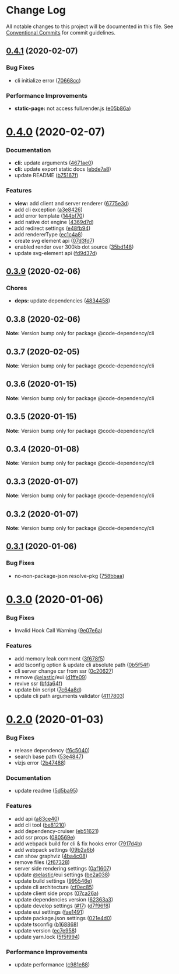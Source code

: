 # Change Log

All notable changes to this project will be documented in this file.
See [Conventional Commits](https://conventionalcommits.org) for commit guidelines.

<a name="0.4.1"></a>

## [0.4.1](https://github.com/Himenon/code-dependency/packages/cli/compare/v0.4.0...v0.4.1) (2020-02-07)

### Bug Fixes

- cli initialize error ([70668cc](https://github.com/Himenon/code-dependency/packages/cli/commit/70668cc))

### Performance Improvements

- **static-page:** not access full.render.js ([e05b86a](https://github.com/Himenon/code-dependency/packages/cli/commit/e05b86a))

<a name="0.4.0"></a>

# [0.4.0](https://github.com/Himenon/code-dependency/packages/cli/compare/v0.3.9...v0.4.0) (2020-02-07)

### Documentation

- **cli:** update arguments ([4671ae0](https://github.com/Himenon/code-dependency/packages/cli/commit/4671ae0))
- **cli:** update export static docs ([ebde7a8](https://github.com/Himenon/code-dependency/packages/cli/commit/ebde7a8))
- update README ([b75167f](https://github.com/Himenon/code-dependency/packages/cli/commit/b75167f))

### Features

- **view:** add client and server renderer ([6775e3d](https://github.com/Himenon/code-dependency/packages/cli/commit/6775e3d))
- add cli exception ([a3e8426](https://github.com/Himenon/code-dependency/packages/cli/commit/a3e8426))
- add error template ([144bf70](https://github.com/Himenon/code-dependency/packages/cli/commit/144bf70))
- add native dot engine ([4369d7d](https://github.com/Himenon/code-dependency/packages/cli/commit/4369d7d))
- add redirect settings ([e48fb94](https://github.com/Himenon/code-dependency/packages/cli/commit/e48fb94))
- add rendererType ([ec1c4a8](https://github.com/Himenon/code-dependency/packages/cli/commit/ec1c4a8))
- create svg element api ([07d3fd7](https://github.com/Himenon/code-dependency/packages/cli/commit/07d3fd7))
- enabled render over 300kb dot source ([35bd148](https://github.com/Himenon/code-dependency/packages/cli/commit/35bd148))
- update svg-element api ([fd9d37d](https://github.com/Himenon/code-dependency/packages/cli/commit/fd9d37d))

<a name="0.3.9"></a>

## [0.3.9](https://github.com/Himenon/code-dependency/packages/cli/compare/v0.3.8...v0.3.9) (2020-02-06)

### Chores

- **deps:** update dependencies ([4834458](https://github.com/Himenon/code-dependency/packages/cli/commit/4834458))

<a name="0.3.8"></a>

## 0.3.8 (2020-02-06)

**Note:** Version bump only for package @code-dependency/cli

<a name="0.3.7"></a>

## 0.3.7 (2020-02-05)

**Note:** Version bump only for package @code-dependency/cli

<a name="0.3.6"></a>

## 0.3.6 (2020-01-15)

**Note:** Version bump only for package @code-dependency/cli

<a name="0.3.5"></a>

## 0.3.5 (2020-01-15)

**Note:** Version bump only for package @code-dependency/cli

<a name="0.3.4"></a>

## 0.3.4 (2020-01-08)

**Note:** Version bump only for package @code-dependency/cli

<a name="0.3.3"></a>

## 0.3.3 (2020-01-07)

**Note:** Version bump only for package @code-dependency/cli

<a name="0.3.2"></a>

## 0.3.2 (2020-01-07)

**Note:** Version bump only for package @code-dependency/cli

<a name="0.3.1"></a>

## [0.3.1](https://github.com/Himenon/code-dependency/packages/cli/compare/v0.3.0...v0.3.1) (2020-01-06)

### Bug Fixes

- no-non-package-json resolve-pkg ([758bbaa](https://github.com/Himenon/code-dependency/packages/cli/commit/758bbaa))

<a name="0.3.0"></a>

# [0.3.0](https://github.com/Himenon/code-dependency/packages/cli/compare/v0.2.0...v0.3.0) (2020-01-06)

### Bug Fixes

- Invalid Hook Call Warning ([9e07e6a](https://github.com/Himenon/code-dependency/packages/cli/commit/9e07e6a))

### Features

- add memory leak comment ([3f678f5](https://github.com/Himenon/code-dependency/packages/cli/commit/3f678f5))
- add tsconfig option & update cli absolute path ([0b5f54f](https://github.com/Himenon/code-dependency/packages/cli/commit/0b5f54f))
- cli server change csr from ssr ([0c20627](https://github.com/Himenon/code-dependency/packages/cli/commit/0c20627))
- remove [@elastic](https://github.com/elastic)/eui ([d1ffe09](https://github.com/Himenon/code-dependency/packages/cli/commit/d1ffe09))
- revive ssr ([bfda64f](https://github.com/Himenon/code-dependency/packages/cli/commit/bfda64f))
- update bin script ([7c64a8d](https://github.com/Himenon/code-dependency/packages/cli/commit/7c64a8d))
- update cli path arguments validator ([4117803](https://github.com/Himenon/code-dependency/packages/cli/commit/4117803))

<a name="0.2.0"></a>

# [0.2.0](https://github.com/Himenon/code-dependency/packages/cli/compare/v0.0.1-alpha.7...v0.2.0) (2020-01-03)

### Bug Fixes

- release dependency ([f6c5040](https://github.com/Himenon/code-dependency/packages/cli/commit/f6c5040))
- search base path ([53e4847](https://github.com/Himenon/code-dependency/packages/cli/commit/53e4847))
- vizjs error ([2b47488](https://github.com/Himenon/code-dependency/packages/cli/commit/2b47488))

### Documentation

- update readme ([5d5ba95](https://github.com/Himenon/code-dependency/packages/cli/commit/5d5ba95))

### Features

- add api ([a83ce40](https://github.com/Himenon/code-dependency/packages/cli/commit/a83ce40))
- add cli tool ([be81210](https://github.com/Himenon/code-dependency/packages/cli/commit/be81210))
- add dependency-cruiser ([eb51621](https://github.com/Himenon/code-dependency/packages/cli/commit/eb51621))
- add ssr props ([080569e](https://github.com/Himenon/code-dependency/packages/cli/commit/080569e))
- add webpack build for cli & fix hooks error ([7917d4b](https://github.com/Himenon/code-dependency/packages/cli/commit/7917d4b))
- add webpack settings ([09b2a6b](https://github.com/Himenon/code-dependency/packages/cli/commit/09b2a6b))
- can show graphviz ([4ba4c08](https://github.com/Himenon/code-dependency/packages/cli/commit/4ba4c08))
- remove files ([2f67328](https://github.com/Himenon/code-dependency/packages/cli/commit/2f67328))
- server side rendering settings ([0af1607](https://github.com/Himenon/code-dependency/packages/cli/commit/0af1607))
- update [@elastic](https://github.com/elastic)/eui settings ([be2a038](https://github.com/Himenon/code-dependency/packages/cli/commit/be2a038))
- update build settings ([995546e](https://github.com/Himenon/code-dependency/packages/cli/commit/995546e))
- update cli architecture ([cf0ec85](https://github.com/Himenon/code-dependency/packages/cli/commit/cf0ec85))
- update client side props ([07ca26a](https://github.com/Himenon/code-dependency/packages/cli/commit/07ca26a))
- update dependencies version ([62363a3](https://github.com/Himenon/code-dependency/packages/cli/commit/62363a3))
- update develop settings ([#17](https://github.com/Himenon/code-dependency/packages/cli/issues/17)) ([d7f96f8](https://github.com/Himenon/code-dependency/packages/cli/commit/d7f96f8))
- update eui settings ([fae1491](https://github.com/Himenon/code-dependency/packages/cli/commit/fae1491))
- update package.json settings ([021e4d0](https://github.com/Himenon/code-dependency/packages/cli/commit/021e4d0))
- update tsconfig ([b168868](https://github.com/Himenon/code-dependency/packages/cli/commit/b168868))
- update version ([ec7e958](https://github.com/Himenon/code-dependency/packages/cli/commit/ec7e958))
- update yarn.lock ([5f5f994](https://github.com/Himenon/code-dependency/packages/cli/commit/5f5f994))

### Performance Improvements

- update performance ([c981e88](https://github.com/Himenon/code-dependency/packages/cli/commit/c981e88))
